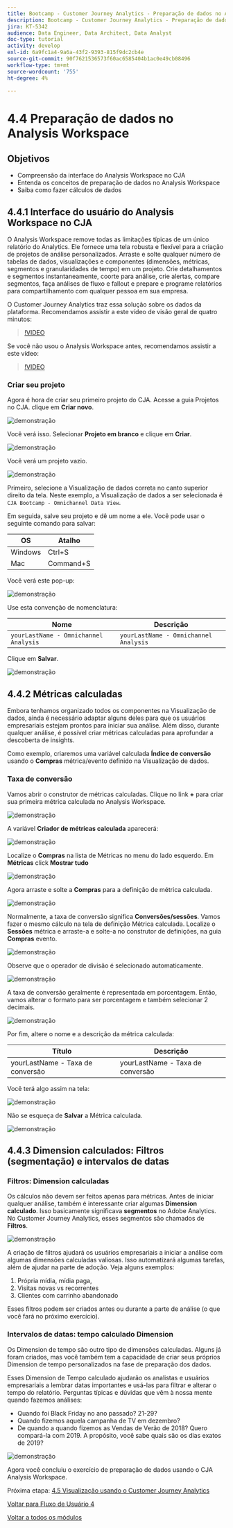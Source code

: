 ```yaml
---
title: Bootcamp - Customer Journey Analytics - Preparação de dados no Analysis Workspace
description: Bootcamp - Customer Journey Analytics - Preparação de dados no Analysis Workspace
jira: KT-5342
audience: Data Engineer, Data Architect, Data Analyst
doc-type: tutorial
activity: develop
exl-id: 6a9fc1a4-9a6a-43f2-9393-815f9dc2cb4e
source-git-commit: 90f7621536573f60ac6585404b1ac0e49cb08496
workflow-type: tm+mt
source-wordcount: '755'
ht-degree: 4%

---
```


# 4.4 Preparação de dados no Analysis Workspace

## Objetivos

- Compreensão da interface do Analysis Workspace no CJA
- Entenda os conceitos de preparação de dados no Analysis Workspace
- Saiba como fazer cálculos de dados

## 4.4.1 Interface do usuário do Analysis Workspace no CJA

O Analysis Workspace remove todas as limitações típicas de um único relatório do Analytics. Ele fornece uma tela robusta e flexível para a criação de projetos de análise personalizados. Arraste e solte qualquer número de tabelas de dados, visualizações e componentes (dimensões, métricas, segmentos e granularidades de tempo) em um projeto. Crie detalhamentos e segmentos instantaneamente, coorte para análise, crie alertas, compare segmentos, faça análises de fluxo e fallout e prepare e programe relatórios para compartilhamento com qualquer pessoa em sua empresa.

O Customer Journey Analytics traz essa solução sobre os dados da plataforma. Recomendamos assistir a este vídeo de visão geral de quatro minutos:

>[!VIDEO](https://video.tv.adobe.com/v/35109?quality=12&learn=on)

Se você não usou o Analysis Workspace antes, recomendamos assistir a este vídeo:

>[!VIDEO](https://video.tv.adobe.com/v/26266?quality=12&learn=on)

### Criar seu projeto

Agora é hora de criar seu primeiro projeto do CJA. Acesse a guia Projetos no CJA.
clique em **Criar novo**.

![demonstração](./images/prmenu.png)

Você verá isso. Selecionar **Projeto em branco** e clique em **Criar**.

![demonstração](./images/prmenu1.png)

Você verá um projeto vazio.

![demonstração](./images/premptyprojects.png)

Primeiro, selecione a Visualização de dados correta no canto superior direito da tela. Neste exemplo, a Visualização de dados a ser selecionada é `CJA Bootcamp - Omnichannel Data View`.

Em seguida, salve seu projeto e dê um nome a ele. Você pode usar o seguinte comando para salvar:

| OS | Atalho |
| ----------------- |-------------| 
| Windows | Ctrl+S |
| Mac | Command+S |

Você verá este pop-up:

![demonstração](./images/prsave.png)

Use esta convenção de nomenclatura:

| Nome | Descrição |
| ----------------- |-------------| 
| `yourLastName - Omnichannel Analysis` | `yourLastName - Omnichannel Analysis` |

Clique em **Salvar**.

![demonstração](./images/prsave2.png)

## 4.4.2 Métricas calculadas

Embora tenhamos organizado todos os componentes na Visualização de dados, ainda é necessário adaptar alguns deles para que os usuários empresariais estejam prontos para iniciar sua análise. Além disso, durante qualquer análise, é possível criar métricas calculadas para aprofundar a descoberta de insights.

Como exemplo, criaremos uma variável calculada **Índice de conversão** usando o **Compras** métrica/evento definido na Visualização de dados.

### Taxa de conversão

Vamos abrir o construtor de métricas calculadas. Clique no link **+** para criar sua primeira métrica calculada no Analysis Workspace.

![demonstração](./images/pradd.png)

A variável **Criador de métricas calculada** aparecerá:

![demonstração](./images/prbuilder.png)

Localize o **Compras** na lista de Métricas no menu do lado esquerdo. Em **Métricas** click **Mostrar tudo**

![demonstração](./images/calcbuildercr1.png)

Agora arraste e solte a **Compras** para a definição de métrica calculada.

![demonstração](./images/calcbuildercr2.png)

Normalmente, a taxa de conversão significa **Conversões/sessões**. Vamos fazer o mesmo cálculo na tela de definição Métrica calculada. Localize o **Sessões** métrica e arraste-a e solte-a no construtor de definições, na guia **Compras** evento.

![demonstração](./images/calcbuildercr3.png)

Observe que o operador de divisão é selecionado automaticamente.

![demonstração](./images/calcbuildercr4.png)

A taxa de conversão geralmente é representada em porcentagem. Então, vamos alterar o formato para ser porcentagem e também selecionar 2 decimais.

![demonstração](./images/calcbuildercr5.png)

Por fim, altere o nome e a descrição da métrica calculada:

| Título | Descrição |
| ----------------- |-------------| 
| yourLastName - Taxa de conversão | yourLastName - Taxa de conversão |

Você terá algo assim na tela:

![demonstração](./images/calcbuildercr6.png)

Não se esqueça de **Salvar** a Métrica calculada.

![demonstração](./images/pr9.png)

## 4.4.3 Dimension calculados: Filtros (segmentação) e intervalos de datas

### Filtros: Dimension calculadas

Os cálculos não devem ser feitos apenas para métricas. Antes de iniciar qualquer análise, também é interessante criar algumas **Dimension calculado**. Isso basicamente significava **segmentos** no Adobe Analytics. No Customer Journey Analytics, esses segmentos são chamados de **Filtros**.

![demonstração](./images/prfilters.png)

A criação de filtros ajudará os usuários empresariais a iniciar a análise com algumas dimensões calculadas valiosas. Isso automatizará algumas tarefas, além de ajudar na parte de adoção. Veja alguns exemplos:

1. Própria mídia, mídia paga,
2. Visitas novas vs recorrentes
3. Clientes com carrinho abandonado

Esses filtros podem ser criados antes ou durante a parte de análise (o que você fará no próximo exercício).

### Intervalos de datas: tempo calculado Dimension

Os Dimension de tempo são outro tipo de dimensões calculadas. Alguns já foram criados, mas você também tem a capacidade de criar seus próprios Dimension de tempo personalizados na fase de preparação dos dados.

Esses Dimension de Tempo calculado ajudarão os analistas e usuários empresariais a lembrar datas importantes e usá-las para filtrar e alterar o tempo do relatório. Perguntas típicas e dúvidas que vêm à nossa mente quando fazemos análises:

- Quando foi Black Friday no ano passado? 21-29?
- Quando fizemos aquela campanha de TV em dezembro?
- De quando a quando fizemos as Vendas de Verão de 2018? Quero compará-la com 2019. A propósito, você sabe quais são os dias exatos de 2019?

![demonstração](./images/timedimensions.png)

Agora você concluiu o exercício de preparação de dados usando o CJA Analysis Workspace.

Próxima etapa: [4.5 Visualização usando o Customer Journey Analytics](./ex5.md)

[Voltar para Fluxo de Usuário 4](./uc4.md)

[Voltar a todos os módulos](./../../overview.md)
